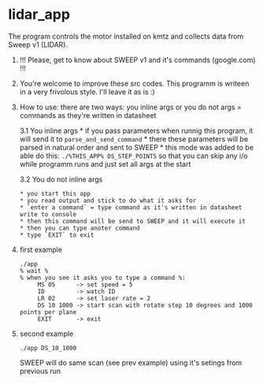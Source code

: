 # lidar_app

The program controls the motor installed on kmtz and collects data from Sweep v1 (LIDAR).

1. !!! Please, get to know about SWEEP v1 and it's commands (google.com) !!!
2. You're welcome to improve these src codes. This programm is writeen in a very frivolous style. I'll leave it as is :)
3. How to use: there are two ways: you inline args or you do not
   args = commands as they're written in datasheet
   
   3.1 You inline args
       * if you pass parameters when runnig this program, it will send it to `parse_and_send_command`
       * there these parameters will be parsed in natural order and sent to SWEEP
       * this mode was added to be able do this: `./%THIS_APP% DS_STEP_POINTS`
           so that you can skip any i/o while programm runs and just set all args at the start
           
   3.2 You do not inline args
   
       * you start this app
       * you read output and stick to do what it asks for
       * `enter a command` = type command as it's written in datasheet write to console
       * then this command will be send to SWEEP and it will execute it
       * then you can type anoter command
       * type `EXIT` to exit
       
4. first example
   ```
   ./app
   % wait %
   % when you see it asks you to type a command %:
        MS 05      -> set speed = 5
        ID         -> watch ID
        LR 02      -> set laser rate = 2
        DS 10 1000 -> start scan with rotate step 10 degrees and 1000 points per plane
        EXIT       -> exit
   ```

5. second example
   ```
   ./app DS_10_1000
   ```
   SWEEP will do same scan (see prev example) using it's setings from previous run
   
